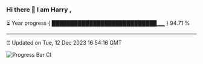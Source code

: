 ### Hi there 👋 I am Harry , 

⏳ Year progress { ████████████████████████████▁▁ } 94.71 %

---

⏰ Updated on Tue, 12 Dec 2023 16:54:16 GMT

![Progress Bar CI](https://github.com/duykhang68/duykhang68/workflows/Progress%20Bar%20CI/badge.svg)
